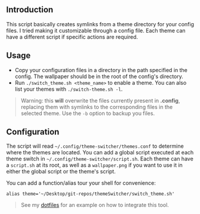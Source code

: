 ## Introduction

This script basically creates symlinks from a theme directory for your config files.
I tried making it customizable through a config file.
Each theme can have a different script if specific actions are required.

## Usage

- Copy your configuration files in a directory in the path specified in the config. The wallpaper should be in the root of the config's directory.
- Run `./switch_theme.sh <theme_name>` to enable a theme. You can also list your themes with `./switch-theme.sh -l`.

> Warning: this **will** overwrite the files currently present in **.config**, replacing them with symlinks to the corresponding files in the selected theme. Use the `-b` option to backup you files.

## Configuration

The script will read `~/.config/theme-switcher/themes.conf` to determine where the themes are located.
You can add a global script executed at each theme switch in `~/.config/theme-switcher/script.sh`.
Each theme can have a `script.sh` at its root, as well as a `wallpaper.png` if you want to use it in either the global script or the theme's script.

You can add a function/alias tour your shell for convenience:

```
alias theme='~/Desktop/git-repos/themeSwitcher/switch_theme.sh'
```

> See my [dotfiles](https://github.com/eiiko6/dotfiles) for an example on how to integrate this tool.
